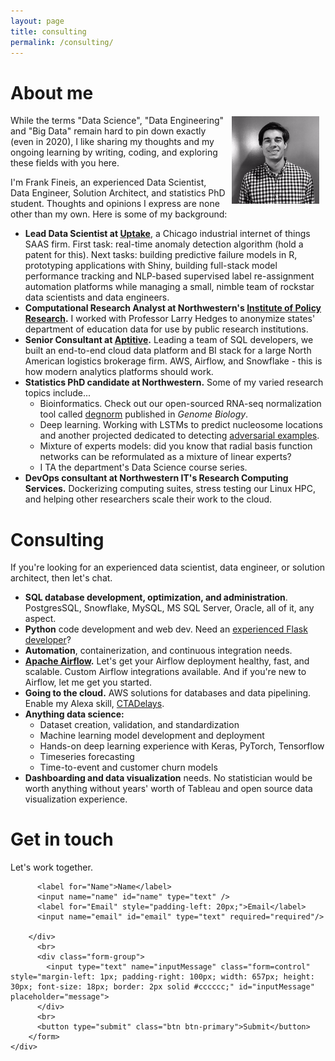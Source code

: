 ```yaml
---
layout: page
title: consulting
permalink: /consulting/
---
```


# About me

<img align="right" src="/images/ffineis_headshot.png" width="140px" height="140px" style="margin:2px 10px">
 While the terms "Data Science", "Data Engineering" and "Big Data" remain hard to pin down exactly (even in 2020),
I like sharing my thoughts and my ongoing learning by writing, coding, and exploring these fields with you here. 

I'm Frank Fineis, an experienced Data Scientist, Data Engineer, Solution Architect, and statistics PhD student. Thoughts and opinions I express are none other than my own. Here is some of my background:

- **Lead Data Scientist at [Uptake](https://www.uptake.com/)**, a Chicago industrial internet of things SAAS firm. First task:
real-time anomaly detection algorithm (hold a patent for this). Next tasks: building predictive failure models in R, prototyping applications with Shiny, building full-stack model performance tracking and NLP-based supervised label re-assignment automation
platforms while managing a small, nimble team of rockstar data scientists and data engineers.
- **Computational Research Analyst at Northwestern's [Institute of Policy Research](https://www.ipr.northwestern.edu/).** I worked with Professor Larry Hedges to anonymize 
states' department of education data for use by public research institutions.
- **Senior Consultant at [Aptitive](https://aptitive.com/).** Leading a team of SQL developers, we built an end-to-end cloud data platform and BI stack for a large North American
logistics brokerage firm. AWS, Airflow, and Snowflake - this is how modern analytics platforms should work.
- **Statistics PhD candidate at Northwestern.** Some of my varied research topics include...
    - Bioinformatics. Check out our open-sourced RNA-seq normalization tool called [degnorm](https://github.com/NUStatBioinfo/DegNorm) published in *Genome Biology*.
    - Deep learning. Working with LSTMs to predict nucleosome locations and another projected dedicated to detecting [adversarial examples](https://christophm.github.io/interpretable-ml-book/adversarial.html).
    - Mixture of experts models: did you know that radial basis function networks can be reformulated as a mixture of linear experts?
    - I TA the department's Data Science course series.
- **DevOps consultant at Northwestern IT's Research Computing Services.** Dockerizing computing suites, stress testing our Linux HPC, and helping other researchers scale their work to the cloud.
    
# Consulting

If you're looking for an experienced data scientist, data engineer, or solution architect, then let's chat.

- **SQL database development, optimization, and administration**. PostgresSQL, Snowflake, MySQL, MS SQL Server, Oracle, all of it, any aspect.
- **Python** code development and web dev. Need an [experienced Flask developer](https://github.com/NUStatBioinfo/nuclstm/tree/master/nuc_viewer/nuc_viewer_app)?
- **Automation**, containerization, and continuous integration needs.
- **[Apache Airflow](https://github.com/apache/incubator-airflow).** Let's get your Airflow deployment healthy, fast, and scalable. Custom Airflow integrations available. And if you're new to Airflow, let me get you started.
- **Going to the cloud.** AWS solutions for databases and data pipelining. Enable my Alexa skill, [CTADelays](https://www.amazon.com/Big-Dillinger-Dev-CTADelays/dp/B078SPPNHQ).
- **Anything data science:**
    - Dataset creation, validation, and standardization
    - Machine learning model development and deployment
    - Hands-on deep learning experience with Keras, PyTorch, Tensorflow
    - Timeseries forecasting
    - Time-to-event and customer churn models
- **Dashboarding and data visualization** needs. No statistician would be worth anything without years' worth of Tableau and open source data visualization experience.

# Get in touch

Let's work together.

<html>

   <div class="col-md-5 offset-md-3 mt-5">
        <form accept-charset="UTF-8" action="https://getform.io/f/1a149a20-ea8e-4efe-9485-dde39591b5b7" method="POST"  target="_blank">
        <div class="inline-input-class">
        
          <label for="Name">Name</label>
          <input name="name" id="name" type="text" />
          <label for="Email" style="padding-left: 20px;">Email</label>
          <input name="email" id="email" type="text" required="required"/> 
        
        </div>
          <br>
          <div class="form-group">
            <input type="text" name="inputMessage" class="form=control" style="margin-left: 1px; padding-right: 100px; width: 657px; height: 30px; font-size: 18px; border: 2px solid #cccccc;" id="inputMessage" placeholder="message">
          </div>
          <br>
          <button type="submit" class="btn btn-primary">Submit</button>
        </form>
    </div> 
</html>

